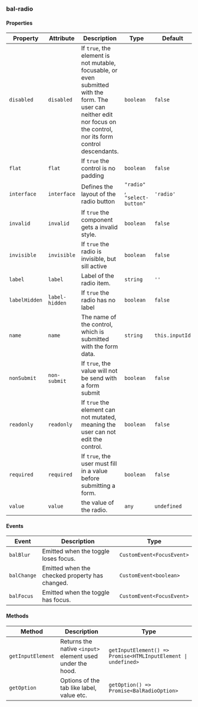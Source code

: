 ### bal-radio
 
#### Properties

| Property      | Attribute      | Description                                                                                                                                                              | Type                           | Default        |
| ------------- | -------------- | ------------------------------------------------------------------------------------------------------------------------------------------------------------------------ | ------------------------------ | -------------- |
| `disabled`    | `disabled`     | If `true`, the element is not mutable, focusable, or even submitted with the form. The user can neither edit nor focus on the control, nor its form control descendants. | `boolean`                      | `false`        |
| `flat`        | `flat`         | If `true` the control is no padding                                                                                                                                      | `boolean`                      | `false`        |
| `interface`   | `interface`    | Defines the layout of the radio button                                                                                                                                   | `"radio" `, ` "select-button"` | `'radio'`      |
| `invalid`     | `invalid`      | If `true` the component gets a invalid style.                                                                                                                            | `boolean`                      | `false`        |
| `invisible`   | `invisible`    | If `true` the radio is invisible, but sill active                                                                                                                        | `boolean`                      | `false`        |
| `label`       | `label`        | Label of the radio item.                                                                                                                                                 | `string`                       | `''`           |
| `labelHidden` | `label-hidden` | If `true` the radio has no label                                                                                                                                         | `boolean`                      | `false`        |
| `name`        | `name`         | The name of the control, which is submitted with the form data.                                                                                                          | `string`                       | `this.inputId` |
| `nonSubmit`   | `non-submit`   | If `true`, the value will not be send with a form submit                                                                                                                 | `boolean`                      | `false`        |
| `readonly`    | `readonly`     | If `true` the element can not mutated, meaning the user can not edit the control.                                                                                        | `boolean`                      | `false`        |
| `required`    | `required`     | If `true`, the user must fill in a value before submitting a form.                                                                                                       | `boolean`                      | `false`        |
| `value`       | `value`        | the value of the radio.                                                                                                                                                  | `any`                          | `undefined`    |


#### Events

| Event       | Description                                    | Type                      |
| ----------- | ---------------------------------------------- | ------------------------- |
| `balBlur`   | Emitted when the toggle loses focus.           | `CustomEvent<FocusEvent>` |
| `balChange` | Emitted when the checked property has changed. | `CustomEvent<boolean>`    |
| `balFocus`  | Emitted when the toggle has focus.             | `CustomEvent<FocusEvent>` |


#### Methods

| Method            | Description                                               | Type                                                          |
| ----------------- | --------------------------------------------------------- | ------------------------------------------------------------- |
| `getInputElement` | Returns the native `<input>` element used under the hood. | `getInputElement() => Promise<HTMLInputElement \| undefined>` |
| `getOption`       | Options of the tab like label, value etc.                 | `getOption() => Promise<BalRadioOption>`                      |
 